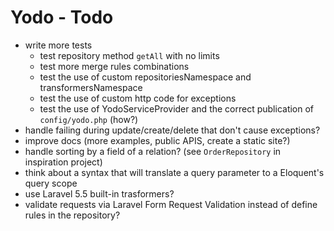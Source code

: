# Yodo - Todo

- write more tests
  - test repository method `getAll` with no limits
  - test more merge rules combinations
  - test the use of custom repositoriesNamespace and transformersNamespace
  - test the use of custom http code for exceptions
  - test the use of YodoServiceProvider and the correct publication of `config/yodo.php` (how?)
- handle failing during update/create/delete that don't cause exceptions?
- improve docs (more examples, public APIS, create a static site?)
- handle sorting by a field of a relation? (see `OrderRepository` in inspiration project)
- think about a syntax that will translate a query parameter to a Eloquent's query scope
- use Laravel 5.5 built-in trasformers?
- validate requests via Laravel Form Request Validation instead of define rules in the repository?